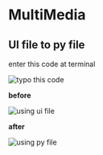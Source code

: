 # MultiMedia


## UI file to py file
  
  enter this code at terminal
  
   ![typo this code](https://github.com/201524495/MultiMedia/blob/main/image/UItoPY.JPG)

**before**

   ![using ui file](https://github.com/201524495/MultiMedia/blob/main/image/before.JPG)

**after**

   ![using py file](https://github.com/201524495/MultiMedia/blob/main/image/after.JPG)
